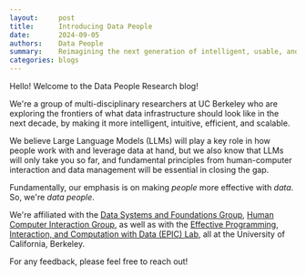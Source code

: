 ```yaml
---
layout:     post
title:      Introducing Data People 
date:       2024-09-05
authors:    Data People
summary:    Reimagining the next generation of intelligent, usable, and efficient data infrastructure
categories: blogs
---
```

Hello! Welcome to the Data People Research blog! 

We're a group of multi-disciplinary 
researchers at UC Berkeley who are exploring the frontiers of 
what data infrastructure should look like in the next decade, 
by making it more intelligent, intuitive, efficient, and scalable. 

We believe Large Language Models (LLMs) will play a key role in how people work
with and leverage data at hand, but we also know that LLMs 
will only take you so far, and fundamental principles from human-computer interaction
and data management will be essential in closing the gap.

Fundamentally, our emphasis is on making _people_ more effective with _data_. So, we're _data people_.

We're affiliated with 
the [Data Systems and Foundations Group](https://dsf.berkeley.edu/), 
[Human Computer Interaction Group](https://hci.berkeley.edu/), 
as well as with the 
[Effective Programming, Interaction, and Computation with Data (EPIC) Lab](https://epic.berkeley.edu/), 
all at the University of California, Berkeley. 

For any feedback, please feel free to reach out!
